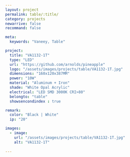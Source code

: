 ```yaml
---
layout: project
permalink: table/:title/
category: projects
newarrive: false
recommand: false

meta:
  keywords: "Vaneey, Table"

project:
  title: "VA1132-1T"
  type: "LED"
  url: "https://github.com/arnolds/pineapple"
  logo: "/assets/images/projects/table/VA1132-1T.jpg"
  dimensions: "160x120x387MM"
  power: "10W"
  material: "Aluminum + Iron"
  shade: "White Opal Acrylic"
  electrical: "LED SMD 3000K CRI>80"
  belongto: "table"
  showsencondindex : true

remark:
  color: "Black | White"
  ip: "20"

images:
  - image:
    url: "/assets/images/projects/table/VA1132-1T.jpg"
    alt: "VA1132-1T"
    
---
```

